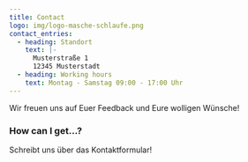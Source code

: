 ```yaml
---
title: Contact
logo: img/logo-masche-schlaufe.png
contact_entries:
  - heading: Standort
    text: |-
      Musterstraße 1
      12345 Musterstadt
  - heading: Working hours
    text: Montag - Samstag 09:00 - 17:00 Uhr
---
```

Wir freuen uns auf Euer Feedback und Eure wolligen Wünsche!

<h3 class="f4 b lh-title mb2">How can I get…?</h3>

Schreibt uns über das Kontaktformular!